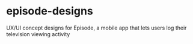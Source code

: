 # episode-designs
UX/UI concept designs for Episode, a mobile app that lets users log their television viewing activity
